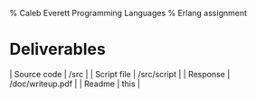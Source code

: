 % Caleb Everett                                          Programming Languages
% Erlang assignment

# Deliverables

| Source code | /src        |
| Script file | /src/script |
| Response    | /doc/writeup.pdf |
| Readme      | this             |


